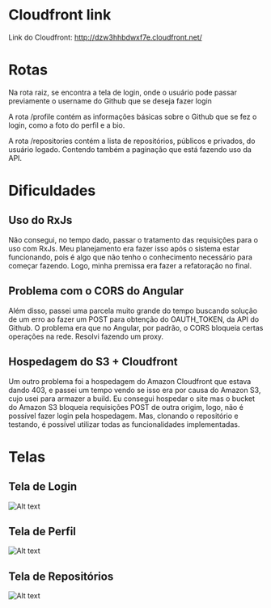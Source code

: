 # Cloudfront link

Link do Cloudfront: http://dzw3hhbdwxf7e.cloudfront.net/ 

# Rotas

Na rota raiz, se encontra a tela de login, onde o usuário pode passar previamente o username do Github que se deseja fazer login

A rota /profile contém as informações básicas sobre o Github que se fez o login, como a foto do perfil e a bio.

A rota /repositories contém a lista de repositórios, públicos e privados, do usuário logado. Contendo também a paginação que está fazendo uso da API.

# Dificuldades

## Uso do RxJs
Não consegui, no tempo dado, passar o tratamento das requisições para o uso com RxJs. Meu planejamento era fazer isso após o sistema estar funcionando, pois é algo que não tenho o conhecimento necessário para começar fazendo. Logo, minha premissa era fazer a refatoração no final.

## Problema com o CORS do Angular
Além disso, passei uma parcela muito grande do tempo buscando solução de um erro ao fazer um POST para obtenção do OAUTH_TOKEN, da API do Github. O problema era que no Angular, por padrão, o CORS bloqueia certas operações na rede. Resolvi fazendo um proxy.

## Hospedagem do S3 + Cloudfront
Um outro problema foi a hospedagem do Amazon Cloudfront que estava dando 403, e passei um tempo vendo se isso era por causa do Amazon S3, cujo usei para armazer a build.
Eu consegui hospedar o site mas o bucket do Amazon S3 bloqueia requisições POST de outra origim, logo, não é possível fazer login pela hospedagem. Mas, clonando o repositório e testando, é possível utilizar todas as funcionalidades implementadas.

# Telas

## Tela de Login
![Alt text]("./screenshot_login.jpeg")

## Tela de Perfil
![Alt text]("./screenshot_profile.jpeg")

## Tela de Repositórios
![Alt text]("./screenshot_repositories.jpeg")
